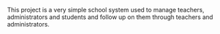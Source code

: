 This project is a very simple school system used to manage teachers, administrators and students and follow up on them through teachers and administrators.
